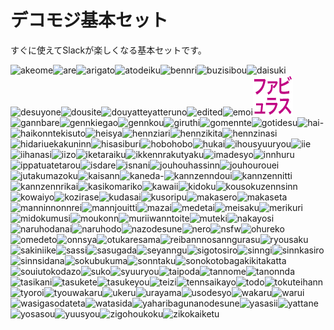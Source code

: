 # デコモジ基本セット

すぐに使えてSlackが楽しくなる基本セットです。

![akeome](./decomoji/basic/akeome.png)![are](./decomoji/basic/are.png)![arigato](./decomoji/basic/arigato.png)![atodeiku](./decomoji/basic/atodeiku.png)![bennri](./decomoji/basic/bennri.png)![buzisibou](./decomoji/basic/buzisibou.png)![daisuki](./decomoji/basic/daisuki.png)![desuyone](./decomoji/basic/desuyone.png)![dousite](./decomoji/basic/dousite.png)![douyatteyatteruno](./decomoji/basic/douyatteyatteruno.png)![edited](./decomoji/basic/edited.png)![emoi](./decomoji/basic/emoi.png)![fabulous](./decomoji/basic/fabulous.png)![gannbare](./decomoji/basic/gannbare.png)![gennkiegao](./decomoji/basic/gennkiegao.png)![gennkou](./decomoji/basic/gennkou.png)![giruthi](./decomoji/basic/giruthi.png)![gomennte](./decomoji/basic/gomennte.png)![gotidesu](./decomoji/basic/gotidesu.png)![hai-](./decomoji/basic/hai-.png)![haikonntekisuto](./decomoji/basic/haikonntekisuto.png)![heisya](./decomoji/basic/heisya.png)![hennziari](./decomoji/basic/hennziari.png)![hennzikita](./decomoji/basic/hennzikita.png)![hennzinasi](./decomoji/basic/hennzinasi.png)![hidariuekakuninn](./decomoji/basic/hidariuekakuninn.png)![hisasiburi](./decomoji/basic/hisasiburi.png)![hobohobo](./decomoji/basic/hobohobo.png)![hukai](./decomoji/basic/hukai.png)![ihousyuuryou](./decomoji/basic/ihousyuuryou.png)![iie](./decomoji/basic/iie.png)![iihanasi](./decomoji/basic/iihanasi.png)![iizo](./decomoji/basic/iizo.png)![iketaraiku](./decomoji/basic/iketaraiku.png)![ikkennrakutyaku](./decomoji/basic/ikkennrakutyaku.png)![imadesyo](./decomoji/basic/imadesyo.png)![innhuru](./decomoji/basic/innhuru.png)![ippatuatetarou](./decomoji/basic/ippatuatetarou.png)![isdare](./decomoji/basic/isdare.png)![isnani](./decomoji/basic/isnani.png)![jouhouhassinn](./decomoji/basic/jouhouhassinn.png)![jouhourouei](./decomoji/basic/jouhourouei.png)![jutakumazoku](./decomoji/basic/jutakumazoku.png)![kaisann](./decomoji/basic/kaisann.png)![kaneda-](./decomoji/basic/kaneda-.png)![kannzenndoui](./decomoji/basic/kannzenndoui.png)![kannzennitti](./decomoji/basic/kannzennitti.png)![kannzennrikai](./decomoji/basic/kannzennrikai.png)![kasikomariko](./decomoji/basic/kasikomariko.png)![kawaii](./decomoji/basic/kawaii.png)![kidoku](./decomoji/basic/kidoku.png)![kousokuzennsinn](./decomoji/basic/kousokuzennsinn.png)![kowaiyo](./decomoji/basic/kowaiyo.png)![kozirase](./decomoji/basic/kozirase.png)![kudasai](./decomoji/basic/kudasai.png)![kusoripu](./decomoji/basic/kusoripu.png)![makasero](./decomoji/basic/makasero.png)![makaseta](./decomoji/basic/makaseta.png)![manninnonnrei](./decomoji/basic/manninnonnrei.png)![mannjouitti](./decomoji/basic/mannjouitti.png)![mazai](./decomoji/basic/mazai.png)![medetai](./decomoji/basic/medetai.png)![meisaku](./decomoji/basic/meisaku.png)![merikuri](./decomoji/basic/merikuri.png)![midokumusi](./decomoji/basic/midokumusi.png)![moukonn](./decomoji/basic/moukonn.png)![muriiwanntoite](./decomoji/basic/muriiwanntoite.png)![muteki](./decomoji/basic/muteki.png)![nakayosi](./decomoji/basic/nakayosi.png)![naruhodanai](./decomoji/basic/naruhodanai.png)![naruhodo](./decomoji/basic/naruhodo.png)![nazodesune](./decomoji/basic/nazodesune.png)![nero](./decomoji/basic/nero.png)![nsfw](./decomoji/basic/nsfw.png)![ohureko](./decomoji/basic/ohureko.png)![omedeto](./decomoji/basic/omedeto.png)![onnsya](./decomoji/basic/onnsya.png)![otukaresama](./decomoji/basic/otukaresama.png)![reibannnosanngurasu](./decomoji/basic/reibannnosanngurasu.png)![ryousaku](./decomoji/basic/ryousaku.png)![sakiniike](./decomoji/basic/sakiniike.png)![sassi](./decomoji/basic/sassi.png)![sasugada](./decomoji/basic/sasugada.png)![seyanngu](./decomoji/basic/seyanngu.png)![sigotosiro](./decomoji/basic/sigotosiro.png)![sinngi](./decomoji/basic/sinngi.png)![sinnkasiro](./decomoji/basic/sinnkasiro.png)![sinnsidana](./decomoji/basic/sinnsidana.png)![sokubukuma](./decomoji/basic/sokubukuma.png)![sonntaku](./decomoji/basic/sonntaku.png)![sonokotobagakikitakatta](./decomoji/basic/sonokotobagakikitakatta.png)![souiutokodazo](./decomoji/basic/souiutokodazo.png)![suko](./decomoji/basic/suko.png)![syuuryou](./decomoji/basic/syuuryou.png)![taipoda](./decomoji/basic/taipoda.png)![tannome](./decomoji/basic/tannome.png)![tanonnda](./decomoji/basic/tanonnda.png)![tasikani](./decomoji/basic/tasikani.png)![tasukete](./decomoji/basic/tasukete.png)![tasukeyou](./decomoji/basic/tasukeyou.png)![teizi](./decomoji/basic/teizi.png)![tennsaikayo](./decomoji/basic/tennsaikayo.png)![todo](./decomoji/basic/todo.png)![tokuteihann](./decomoji/basic/tokuteihann.png)![tyoroi](./decomoji/basic/tyoroi.png)![tyouwakaru](./decomoji/basic/tyouwakaru.png)![ukeru](./decomoji/basic/ukeru.png)![urayama](./decomoji/basic/urayama.png)![usodesyo](./decomoji/basic/usodesyo.png)![wakaru](./decomoji/basic/wakaru.png)![warui](./decomoji/basic/warui.png)![wasigasodateta](./decomoji/basic/wasigasodateta.png)![watasida](./decomoji/basic/watasida.png)![yaharibagunanodesune](./decomoji/basic/yaharibagunanodesune.png)![yasasii](./decomoji/basic/yasasii.png)![yattane](./decomoji/basic/yattane.png)![yosasou](./decomoji/basic/yosasou.png)![yuusyou](./decomoji/basic/yuusyou.png)![zigohoukoku](./decomoji/basic/zigohoukoku.png)![zikokaiketu](./decomoji/basic/zikokaiketu.png)
